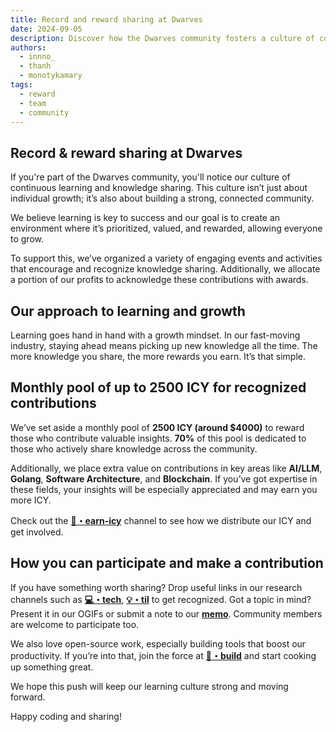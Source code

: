 ```yaml
---
title: Record and reward sharing at Dwarves
date: 2024-09-05
description: Discover how the Dwarves community fosters a culture of continuous learning and knowledge sharing. With a monthly reward pool of up to 2500 ICY, contributors are recognized for sharing valuable insights, especially in areas like AI/LLM, Golang, and more. Get involved and grow with us.
authors:
  - innno_
  - thanh
  - monotykamary
tags:
  - reward
  - team
  - community
---
```


## Record & reward sharing at Dwarves

If you're part of the Dwarves community, you'll notice our culture of continuous learning and knowledge sharing. This culture isn’t just about individual growth; it’s also about building a strong, connected community.

We believe learning is key to success and our goal is to create an environment where it’s prioritized, valued, and rewarded, allowing everyone to grow.

To support this, we’ve organized a variety of engaging events and activities that encourage and recognize knowledge sharing. Additionally, we allocate a portion of our profits to acknowledge these contributions with awards.

## Our approach to learning and growth

Learning goes hand in hand with a growth mindset. In our fast-moving industry, staying ahead means picking up new knowledge all the time. The more knowledge you share, the more rewards you earn. It’s that simple.

## Monthly pool of up to 2500 ICY for recognized contributions

We’ve set aside a monthly pool of **2500 ICY (around $4000)** to reward those who contribute valuable insights. **70%** of this pool is dedicated to those who actively share knowledge across the community.

Additionally, we place extra value on contributions in key areas like **AI/LLM**, **Golang**, **Software Architecture**, and **Blockchain**. If you’ve got expertise in these fields, your insights will be especially appreciated and may earn you more ICY.

Check out the [**🧊・earn-icy**](https://discord.com/channels/462663954813157376/1006198672486309908/1239502938918096960) channel to see how we distribute our ICY and get involved.

## How you can participate and make a contribution

If you have something worth sharing? Drop useful links in our research channels such as [**💻・tech**](https://discord.com/channels/462663954813157376/810481888619135046/1281086341995565057), [**💡・til**](https://discord.com/channels/462663954813157376/1001883339046797342/1281097209072320615) to get recognized. Got a topic in mind? Present it in our OGIFs or submit a note to our [**memo**](https://memo.d.foundation/). Community members are welcome to participate too.

We also love open-source work, especially building tools that boost our productivity. If you’re into that, join the force at [**🦄・build**](https://discord.com/channels/462663954813157376/1280726623414390805/1280791483280261161) and start cooking up something great.

We hope this push will keep our learning culture strong and moving forward.

Happy coding and sharing!
